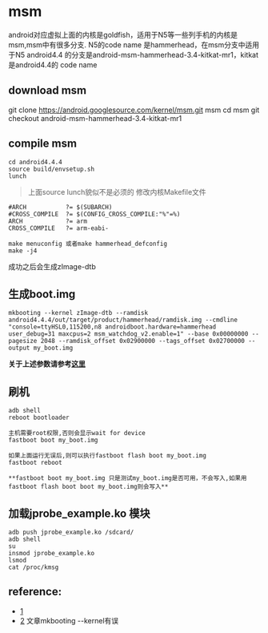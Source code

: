 # msm
android对应虚拟上面的内核是goldfish，适用于N5等一些列手机的内核是msm,msm中有很多分支.
N5的code name 是hammerhead，在msm分支中适用于N5 android4.4 的分支是android-msm-hammerhead-3.4-kitkat-mr1，kitkat是android4.4的 code name
## download msm
git clone https://android.googlesource.com/kernel/msm.git msm
cd msm
git checkout android-msm-hammerhead-3.4-kitkat-mr1

## compile msm

```
cd android4.4.4
source build/envsetup.sh
lunch
```
> 上面source lunch貌似不是必须的
修改内核Makefile文件
```
#ARCH           ?= $(SUBARCH)
#CROSS_COMPILE  ?= $(CONFIG_CROSS_COMPILE:"%"=%)
ARCH            ?= arm
CROSS_COMPILE   ?= arm-eabi-
```
```
make menuconfig 或者make hammerhead_defconfig
make -j4
```

成功之后会生成zImage-dtb

## 生成boot.img
```
mkbooting --kernel zImage-dtb --ramdisk  android4.4.4/out/target/product/hammerhead/ramdisk.img --cmdline "console=ttyHSL0,115200,n8 androidboot.hardware=hammerhead user_debug=31 maxcpus=2 msm_watchdog_v2.enable=1" --base 0x00000000 --pagesize 2048 --ramdisk_offset 0x02900000 --tags_offset 0x02700000 --output my_boot.img
```

**关于上述参数请参考[这里](http://blog.csdn.net/wh_19910525/article/details/8200372)**

## 刷机

```
adb shell 
reboot bootloader

主机需要root权限,否则会显示wait for device
fastboot boot my_boot.img 

如果上面运行无误后,则可以执行fastboot flash boot my_boot.img
fastboot reboot

**fastboot boot my_boot.img 只是测试my_boot.img是否可用，不会写入,如果用fastboot flash boot boot my_boot.img则会写入**
```


## 加载jprobe_example.ko 模块
```
adb push jprobe_example.ko /sdcard/
adb shell
su
insmod jprobe_example.ko
lsmod 
cat /proc/kmsg
```
## reference:
- [1](http://abcdxyzk.github.io/blog/2014/12/22/android-kernel-2/)
- [2](http://www.2cto.com/kf/201404/296964.html)  文章mkbooting --kernel有误


